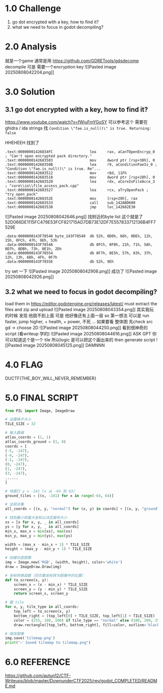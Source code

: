 # 1.0 Challenge
1. go dot encrypted with a key, how to find it?
2. what we need to focus in godot decompiling?

# 2.0 Analysis
就是一个game 通常是用
https://github.com/GDRETools/gdsdecomp decompile
可是 需要一个encryption key
![[Pasted image 20250808042204.png]]
# 3.0 Solution
## 3.1 go dot encrypted with a key, how to find it?
https://www.youtube.com/watch?v=fWjuFmYGoSY 可以参考这个
需要在 ghidra / ida strings 找 `Condition \"fae.is_null()\" is true. Returning: false`

HHEHEEH 找到了
```
.text:00000001426834FC                 lea     rax, aCanTOpenEncryp_0 ; "Can't open encrypted pack directory."
.text:0000000142683503                 mov     dword ptr [rsp+30h], 0
.text:000000014268350B                 lea     r9, aConditionFaeIs_0 ; "Condition \"fae.is_null()\" is true. Re"...
.text:0000000142683512                 mov     r8d, 11Fh
.text:0000000142683518                 mov     dword ptr [rsp+28h], 0
.text:0000000142683520                 lea     rdx, aCoreIoFileAcce_3 ; "core\\io\\file_access_pack.cpp"
.text:0000000142683527                 lea     rcx, aTryOpenPack ; "try_open_pack"
.text:000000014268352E                 mov     [rsp+20h], rax
.text:0000000142683533                 call    sub_142ABD600
.text:0000000142683538                 jmp     loc_142682E30
```
![[Pasted image 20250808042646.png]]
找附近的byte list 这个就是了 52D066DE1115FC479E53FCF821715AD7DB73E12DF7E557833712136B4FF7529E
```
.data:0000000143F78540 byte_143F78540  db 52h, 0D0h, 66h, 0DEh, 11h, 15h, 0FCh, 47h, 9Eh, 53h
.data:0000000143F7854A                 db 0FCh, 0F8h, 21h, 71h, 5Ah, 0D7h, 0DBh, 73h, 0E1h, 2Dh
.data:0000000143F78554                 db 0F7h, 0E5h, 57h, 83h, 37h, 12h, 13h, 6Bh, 4Fh, 0F7h
.data:0000000143F7855E                 db 52h, 9Eh
```
try set 一下
![[Pasted image 20250808042908.png]]
成功了
![[Pasted image 20250808042926.png]]


## 3.2 what we need to focus in godot decompiling?
load them in https://editor.godotengine.org/releases/latest/
must extract the files and zip and upload
![[Pasted image 20250808043354.png]]
其实我玩的时候 发现 他跳不到上面 可是 他好像还有上面一层
so 第一想法 可以是 run faster, jump higher, + health, + power, 不死 ...
如果要看 整体图 先check src gd -> choose 2D 
![[Pasted image 20250808044250.png]]
看到很神奇的 script  (看writeup 学的)
![[Pasted image 20250808044616.png]]
ASK GPT 你可以知道这个是一个 tile 所以logic 是可以把这个画出来的
then generate script
![[Pasted image 20250808045125.png]]
DAMNNN

# 4.0 FLAG 
DUCTF{THE_BOY_WILL_NEVER_REMEMBER}

# 5.0 FINAL SCRIPT 
```python
from PIL import Image, ImageDraw

# 设置格子大小
TILE_SIZE = 32

# 输入数据
atlas_coords = (1, 1)
atlas_coords_ground = (1, 0)
coords = [
(-5, -247),
(-4, -247),
(-1, -247),
(0, -247),
(1, -247),
(3, -247),
......
]

# 地面行 y = -241 (x 从 -64 到 63)
ground_tiles = [(x, -241) for x in range(-64, 64)]

# 全部点集
all_coords = [(x, y, "normal") for (x, y) in coords] + [(x, y, "ground") for (x, y) in ground_tiles]

# 找到最小和最大坐标以决定画布大小
xs = [x for x, y, _ in all_coords]
ys = [y for x, y, _ in all_coords]
min_x, max_x = min(xs), max(xs)
min_y, max_y = min(ys), max(ys)

width = (max_x - min_x + 1) * TILE_SIZE
height = (max_y - min_y + 1) * TILE_SIZE

# 创建白底图像
img = Image.new('RGB', (width, height), color='white')
draw = ImageDraw.Draw(img)

# 坐标转换函数（将负数坐标转为图像中的位置）
def to_screen(x, y):
    screen_x = (x - min_x) * TILE_SIZE
    screen_y = (y - min_y) * TILE_SIZE
    return screen_x, screen_y

# 画 tile
for x, y, tile_type in all_coords:
    top_left = to_screen(x, y)
    bottom_right = (top_left[0] + TILE_SIZE, top_left[1] + TILE_SIZE)
    color = (255, 100, 100) if tile_type == "normal" else (100, 200, 255)
    draw.rectangle([top_left, bottom_right], fill=color, outline='black')

# 保存图像
img.save('tilemap.png')
print("✅ Saved tilemap to tilemap.png")

```


# 6.0 REFERENCE
https://github.com/autun12/CTF-Writeups/blob/master/DownunderCTF2025/rev/godot_COMPLETED/README.md